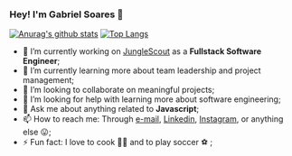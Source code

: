 ### Hey! I'm Gabriel Soares 👋

[![Anurag's github stats](https://github-readme-stats.vercel.app/api?username=gabrielsmelo&count_private=true&show_icons=true&theme=cobalt)](https://github.com/anuraghazra/github-readme-stats)
[![Top Langs](https://github-readme-stats.vercel.app/api/top-langs/?username=gabrielsmelo&theme=cobalt&hide=c%2B%2B,c)](https://github.com/anuraghazra/github-readme-stats)

- 🔭 I’m currently working on [JungleScout](https://www.junglescout.com/) as a **Fullstack Software Engineer**;
- 🌱 I’m currently learning more about team leadership and project management;
- 👯 I’m looking to collaborate on meaningful projects;
- 🤔 I’m looking for help with learning more about software engineering;
- 💬 Ask me about anything related to **Javascript**;
- 📫 How to reach me: Through [e-mail](gabrielsmelo.dev@gmail.com), [Linkedin](https://www.linkedin.com/in/gabrielsmelo/), [Instagram](https://instagram.com/gabrielsmelo), or anything else 😛;
- ⚡ Fun fact: I love to cook 👨‍🍳 and to play soccer ⚽️ ;

